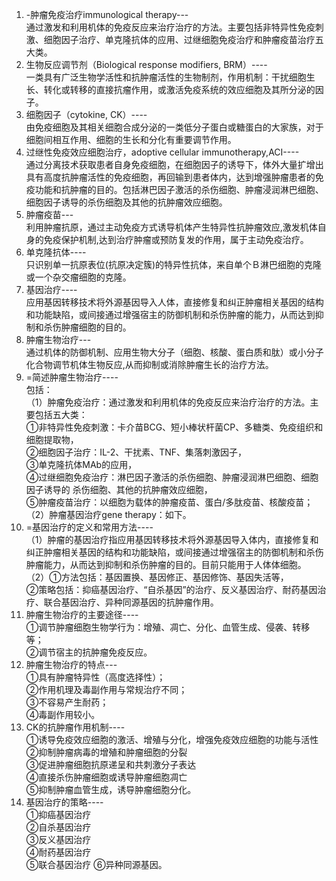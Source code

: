 1. -肿瘤免疫治疗immunological therapy---  
通过激发和利用机体的免疫反应来治疗治疗的方法。主要包括非特异性免疫刺激、细胞因子治疗、单克隆抗体的应用、过继细胞免疫治疗和肿瘤疫苗治疗五大类。  
2. 生物反应调节剂（Biological response modifiers, BRM）----  
一类具有广泛生物学活性和抗肿瘤活性的生物制剂，作用机制：干扰细胞生长、转化或转移的直接抗瘤作用，或激活免疫系统的效应细胞及其所分泌的因子。  
3. 细胞因子（cytokine, CK）----  
由免疫细胞及其相关细胞合成分泌的一类低分子蛋白或糖蛋白的大家族，对于细胞间相互作用、细胞的生长和分化有重要调节作用。  
4. 过继性免疫效应细胞治疗，adoptive cellular immunotherapy,ACI----  
通过分离技术获取患者自身免疫细胞，在细胞因子的诱导下，体外大量扩增出具有高度抗肿瘤活性的免疫细胞，再回输到患者体内，达到增强肿瘤患者的免疫功能和抗肿瘤的目的。包括淋巴因子激活的杀伤细胞、肿瘤浸润淋巴细胞、细胞因子诱导的杀伤细胞及其他的抗肿瘤效应细胞。  
5. 肿瘤疫苗---  
利用肿瘤抗原，通过主动免疫方式诱导机体产生特异性抗肿瘤效应,激发机体自身的免疫保护机制,达到治疗肿瘤或预防复发的作用，属于主动免疫治疗。  
6. 单克隆抗体----  
只识别单一抗原表位(抗原决定簇)的特异性抗体，来自单个Ｂ淋巴细胞的克隆或一个杂交瘤细胞的克隆。  
7. 基因治疗----  
应用基因转移技术将外源基因导入人体，直接修复和纠正肿瘤相关基因的结构和功能缺陷，或间接通过增强宿主的防御机制和杀伤肿瘤的能力，从而达到抑制和杀伤肿瘤细胞的目的。  
8. 肿瘤生物治疗---  
通过机体的防御机制、应用生物大分子（细胞、核酸、蛋白质和肽）或小分子化合物调节机体生物反应,从而抑制或消除肿瘤生长的治疗方法。  
9. =简述肿瘤生物治疗----  
包括：  
（1）肿瘤免疫治疗：通过激发和利用机体的免疫反应来治疗治疗的方法。主要包括五大类：  
①非特异性免疫刺激：卡介苗BCG、短小棒状杆菌CP、多糖类、免疫组织和细胞提取物，  
②细胞因子治疗：IL-2、干扰素、TNF、集落刺激因子，  
③单克隆抗体MAb的应用，  
④过继细胞免疫治疗：淋巴因子激活的杀伤细胞、肿瘤浸润淋巴细胞、细胞因子诱导的
杀伤细胞、其他的抗肿瘤效应细胞，  
⑤肿瘤疫苗治疗：以细胞为载体的肿瘤疫苗、蛋白/多肽疫苗、核酸疫苗；  
（2）肿瘤基因治疗gene therapy：如下。  
10. =基因治疗的定义和常用方法----  
（1）肿瘤的基因治疗指应用基因转移技术将外源基因导入体内，直接修复和纠正肿瘤相关基因的结构和功能缺陷，或间接通过增强宿主的防御机制和杀伤肿瘤能力，从而达到抑制和杀伤肿瘤的目的。目前只能用于人体体细胞。  
（2）①方法包括：基因置换、基因修正、基因修饰、基因失活等，  
②策略包括：抑癌基因治疗、“自杀基因”的治疗、反义基因治疗、耐药基因治疗、联合基因治疗、异种同源基因的抗肿瘤作用。  
11. 肿瘤生物治疗的主要途径----  
①调节肿瘤细胞生物学行为：增殖、凋亡、分化、血管生成、侵袭、转移等；  
②调节宿主的抗肿瘤免疫反应。  
12. 肿瘤生物治疗的特点---  
①具有肿瘤特异性（高度选择性）；  
②作用机理及毒副作用与常规治疗不同；  
③不容易产生耐药；                 
④毒副作用较小。  
13. CK的抗肿瘤作用机制----  
①诱导免疫效应细胞的激活、增殖与分化，增强免疫效应细胞的功能与活性   
②抑制肿瘤病毒的增殖和肿瘤细胞的分裂   
③促进肿瘤细胞抗原递呈和共刺激分子表达   
④直接杀伤肿瘤细胞或诱导肿瘤细胞凋亡   
⑤抑制肿瘤血管生成，诱导肿瘤细胞分化。  
14. 基因治疗的策略----  
①抑癌基因治疗    
②自杀基因治疗  
③反义基因治疗  
④耐药基因治疗  
⑤联合基因治疗 
⑥异种同源基因。

